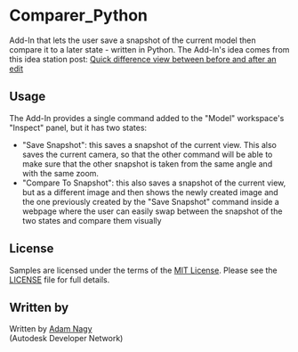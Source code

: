# Comparer_Python
Add-In that lets the user save a snapshot of the current model then compare it to a later state - written in Python.
The Add-In's idea comes from this idea station post: [Quick difference view between before and after an edit](http://forums.autodesk.com/t5/fusion-360-ideastation-request-a/quick-difference-view-between-before-and-after-an-edit/idi-p/5556293)

## Usage
The Add-In provides a single command added to the "Model" workspace's "Inspect" panel, but it has two states:
- "Save Snapshot": this saves a snapshot of the current view. This also saves the current camera, so that the other command will be able to make sure that the other snapshot is taken from the same angle and with the same zoom.
- "Compare To Snapshot": this also saves a snapshot of the current view, but as a different image and then shows the newly created image and the one previously created by the "Save Snapshot" command inside a webpage where the user can easily swap between the snapshot of the two states and compare them visually
 
## License
Samples are licensed under the terms of the [MIT License](http://opensource.org/licenses/MIT). Please see the [LICENSE](LICENSE) file for full details.

## Written by 
Written by [Adam Nagy](http://adndevblog.typepad.com/manufacturing/adam-nagy.html)  <br />
(Autodesk Developer Network)
 
